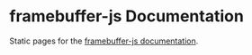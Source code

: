 # framebuffer-js Documentation

Static pages for the [framebuffer-js documentation](https://framebuffer-js.github.io/docs).
